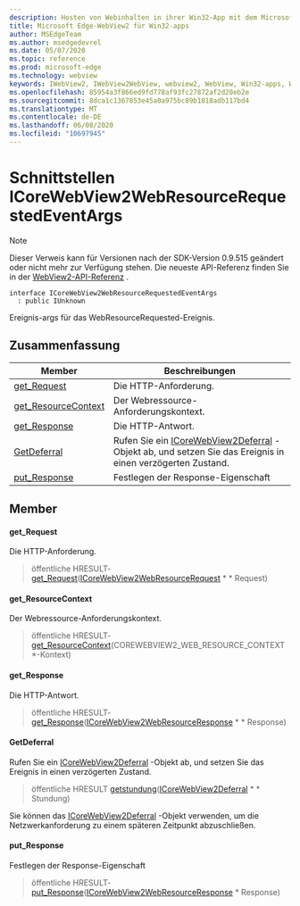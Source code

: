 ```yaml
---
description: Hosten von Webinhalten in ihrer Win32-App mit dem Microsoft Edge WebView2-Steuerelement
title: Microsoft Edge-WebView2 für Win32-apps
author: MSEdgeTeam
ms.author: msedgedevrel
ms.date: 05/07/2020
ms.topic: reference
ms.prod: microsoft-edge
ms.technology: webview
keywords: IWebView2, IWebView2WebView, webview2, WebView, Win32-apps, Win32, Edge, ICoreWebView2, ICoreWebView2Controller, Browser-Steuerelement, Edge-HTML
ms.openlocfilehash: 85954a3f866ed9fd778af93fc27872af2d20eb2e
ms.sourcegitcommit: 8dca1c1367853e45a0a975bc89b1818adb117bd4
ms.translationtype: MT
ms.contentlocale: de-DE
ms.lasthandoff: 06/08/2020
ms.locfileid: "10697945"
---
```

# Schnittstellen ICoreWebView2WebResourceRequestedEventArgs 

> [!NOTE]
> Dieser Verweis kann für Versionen nach der SDK-Version 0.9.515 geändert oder nicht mehr zur Verfügung stehen. Die neueste API-Referenz finden Sie in der [WebView2-API-Referenz](../../../webview2-api-reference.md) .

```
interface ICoreWebView2WebResourceRequestedEventArgs
  : public IUnknown
```

Ereignis-args für das WebResourceRequested-Ereignis.

## Zusammenfassung

 Member                        | Beschreibungen
--------------------------------|---------------------------------------------
[get_Request](#get_request) | Die HTTP-Anforderung.
[get_ResourceContext](#get_resourcecontext) | Der Webressource-Anforderungskontext.
[get_Response](#get_response) | Die HTTP-Antwort.
[GetDeferral](#getdeferral) | Rufen Sie ein [ICoreWebView2Deferral](icorewebview2deferral.md) -Objekt ab, und setzen Sie das Ereignis in einen verzögerten Zustand.
[put_Response](#put_response) | Festlegen der Response-Eigenschaft

## Member

#### get_Request 

Die HTTP-Anforderung.

> öffentliche HRESULT- [get_Request](#get_request)([ICoreWebView2WebResourceRequest](icorewebview2webresourcerequest.md) * * Request)

#### get_ResourceContext 

Der Webressource-Anforderungskontext.

> öffentliche HRESULT- [get_ResourceContext](#get_resourcecontext)(COREWEBVIEW2_WEB_RESOURCE_CONTEXT *-Kontext)

#### get_Response 

Die HTTP-Antwort.

> öffentliche HRESULT- [get_Response](#get_response)([ICoreWebView2WebResourceResponse](icorewebview2webresourceresponse.md) * * Response)

#### GetDeferral 

Rufen Sie ein [ICoreWebView2Deferral](icorewebview2deferral.md) -Objekt ab, und setzen Sie das Ereignis in einen verzögerten Zustand.

> öffentliche HRESULT [getstundung](#getdeferral)([ICoreWebView2Deferral](icorewebview2deferral.md) * * Stundung)

Sie können das [ICoreWebView2Deferral](icorewebview2deferral.md) -Objekt verwenden, um die Netzwerkanforderung zu einem späteren Zeitpunkt abzuschließen.

#### put_Response 

Festlegen der Response-Eigenschaft

> öffentliche HRESULT- [put_Response](#put_response)([ICoreWebView2WebResourceResponse](icorewebview2webresourceresponse.md) * Response)

